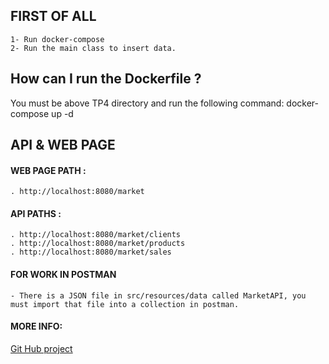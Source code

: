 ## FIRST OF ALL
    1- Run docker-compose
    2- Run the main class to insert data. 

## How can I run the Dockerfile ?
You must be above TP4 directory and run the following command: docker-compose up -d 


## API & WEB PAGE
#### WEB PAGE PATH : 
    . http://localhost:8080/market

#### API PATHS :
    . http://localhost:8080/market/clients
    . http://localhost:8080/market/products
    . http://localhost:8080/market/sales

#### FOR WORK IN POSTMAN 
    - There is a JSON file in src/resources/data called MarketAPI, you must import that file into a collection in postman.

#### MORE INFO: 
[Git Hub project](https://github.com/GastonS14/architecture2021)